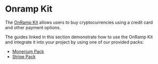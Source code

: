 # Onramp Kit

The [OnRamp Kit](https://github.com/safe-global/safe-core-sdk/tree/main/packages/onramp-kit) allows users to buy cryptocurrencies using a credit card and other payment options.

The guides linked in this section demonstrate how to use the OnRamp Kit and integrate it into your project by using one of our provided packs:

- [Monerium Pack](./monerium.md)
- [Stripe Pack](./stripe.md)
